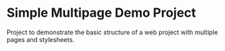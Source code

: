 # Simple Multipage Demo Project
Project to demonstrate the basic structure of a web project with multiple pages and stylesheets.